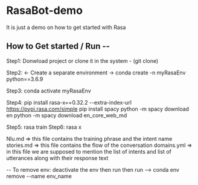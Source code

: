 # RasaBot-demo
It is just a demo on how to get started with Rasa

## How to Get started / Run  -- 

Step1: Donwload project or clone it in the system - (git clone)
        
Step2: <- Create a separate environment ->
        conda create -n myRasaEnv python==3.6.9

Step3:  conda activate myRasaEnv

Step4:  pip install rasa-x==0.32.2 --extra-index-url https://pypi.rasa.com/simple
        pip install spacy
        python -m spacy download en
        python -m spacy download en_core_web_md

Step5: rasa train
Step6: rasa x

Nlu.md  => this file contains the training phrase and the intent name
stories.md => this file contains the flow of the conversation
domains.yml => in this file we are supposed to mention the list of intents and list of utterances
              along with their response text





-- To remove env:
deactivate the env then run then  run --> conda env remove --name env_name
